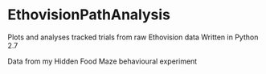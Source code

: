 # EthovisionPathAnalysis
Plots and analyses tracked trials from raw Ethovision data
Written in Python 2.7

Data from my Hidden Food Maze behavioural experiment
